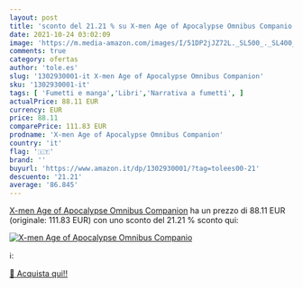 ```yaml
---
layout: post
title: 'sconto del 21.21 % su X-men Age of Apocalypse Omnibus Companio  '
date: 2021-10-24 03:02:09
image: 'https://m.media-amazon.com/images/I/51DP2jJZ72L._SL500_._SL400_.jpg'
comments: true
category: ofertas
author: 'tole.es'
slug: '1302930001-it X-men Age of Apocalypse Omnibus Companion'
sku: '1302930001-it'
tags: [ 'Fumetti e manga','Libri','Narrativa a fumetti', ]
actualPrice: 88.11 EUR
currency: EUR
price: 88.11
comparePrice: 111.83 EUR
prodname: 'X-men Age of Apocalypse Omnibus Companion'
country: 'it'
flag: '🇮🇹'
brand: ''
buyurl: 'https://www.amazon.it/dp/1302930001/?tag=tolees00-21'
descuento: '21.21'
average: '86.845'
---
```


[X-men Age of Apocalypse Omnibus Companion](https://www.amazon.it/dp/1302930001/?tag=tolees00-21) ha un prezzo di 88.11 EUR (originale: 111.83 EUR) con uno sconto del 21.21 % sconto qui:

[![X-men Age of Apocalypse Omnibus Companio](https://m.media-amazon.com/images/I/51DP2jJZ72L._SL500_._SL400_.jpg)](https://www.amazon.it/dp/1302930001/?tag=tolees00-21)

ℹ️:


[🛒 Acquista qui!!](https://www.amazon.it/dp/1302930001/?tag=tolees00-21)
